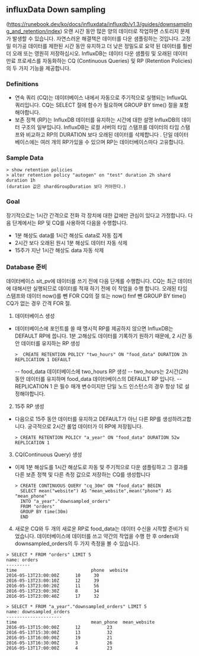 ## influxData Down sampling 
(https://runebook.dev/ko/docs/influxdata/influxdb/v1.3/guides/downsampling_and_retention/index)
오랜 시간 동안 많은 양의 데이터로 작업하면 스토리지 문제가 발생할 수 있습니다. 자연스러운 해결책은 데이터를 다운 샘플링하는 것입니다. 고정밀 미가공 데이터를 제한된 시간 동안 유지하고 더 낮은 정밀도로 요약 된 데이터를 훨씬 더 오래 또는 영원히 저장하십시오.
InfluxDB는 데이터 다운 샘플링 및 오래된 데이터 만료 프로세스를 자동화하는 CQ (Continuous Queries) 및 RP (Retention Policies)의 두 가지 기능을 제공합니다.

### Definitions
- 연속 쿼리 (CQ)는 데이터베이스 내에서 자동으로 주기적으로 실행되는 InfluxQL 쿼리입니다. CQ는 SELECT 절에 함수가 필요하며 GROUP BY time() 절을 포함해야합니다.
- 보존 정책 (RP)는 InfluxDB 데이터를 유지하는 시간에 대한 설명 InfluxDB의 데이터 구조의 일부입니다. InfluxDB는 로컬 서버의 타임 스탬프를 데이터의 타임 스탬프와 비교하고 RP의 DURATION 보다 오래된 데이터를 삭제합니다 . 단일 데이터베이스에는 여러 개의 RP가있을 수 있으며 RP는 데이터베이스마다 고유합니다.

### Sample Data
```text
> show retention policies
> alter retention policy "autogen" on "test" duration 2h shard duration 1h
(duration 값은 shardGroupDuration 보다 커야한다.)
```

### Goal
장기적으로는 1시간 간격으로 전화 각 장치에 대한 값에만 관심이 있다고 가정합니다.  다음 단계에서는 RP 및 CQ를 사용하여 다음을 수행합니다.
- 1분 해상도 data를 1시간 해상도 data로 자동 집계
- 2시간 보다 오래된 원시 1분 해상도 데이터 자동 삭제
- 15주가 지난 1시간 해상도 data 자동 삭제

### Database 준비
데이터베이스 sit_pv에 데이터를 쓰기 전에 다음 단계를 수행합니다.  CQ는 최근 데이터에 대해서만 실행되므로 데이터를 적재 하기 전에 이 작업을 수행 합니다. 오래된 타임 스탬프와 데이터 now()를 뺀 FOR CQ의 절 또는 now() fmf 뺀 GROUP BY time() CQ가 없는 경우 간격 FOR 절.
1. 데이터베이스 생성
- 데이터베이스에 포인트를 쓸 때 명시적 RP를 제공하지 않으면 InfluxDB는 DEFAULT RP에 씁니다.  1분 고해상도 데이터를 기록하기 원하기 때문에, 2 시간 동안 데이터를 유지하는 RP 생성
  ```
  >  CREATE RETENTION POLICY "two_hours" ON "food_data" DURATION 2h REPLICATION 1 DEFAULT
  ```
  -- food_data 데이터베이스에 two_hours RP 생성
  -- two_hours는 2시간(2h) 동안 데이터를 유지하며 food_data 데이터베이스의 DEFAULT RP 입니다.
  -- REPLICATION 1 은 필수 매개 변수이지만 단일 노드 인스턴스의 경우 항상 1로 설정해야합니다.
2.  15주 RP 생성
- 다음으로 15주 동안 데이터를 유지하고 DEFAULT가 아닌 다른 RP를 생성하려고합니다. 궁극적으로 2시간 롤업 데이터가 이 RP에 저장됩니다.
  ```
  > CREATE RETENTION POLICY "a_year" ON "food_data" DURATION 52w REPLICATION 1
  ```
3. CQ(Continuous Query) 생성
- 이제 1분 해상도를 1시간 해상도로 자동 및 주기적으로 다운 샘플링하고 그 결과를 다른 보존 정책 및 다른 측정 값으로 저장하는 CQ를 생성합니다
  ```
  > CREATE CONTINUOUS QUERY "cq_30m" ON "food_data" BEGIN
    SELECT mean("website") AS "mean_website",mean("phone") AS "mean_phone"
    INTO "a_year"."downsampled_orders"
    FROM "orders"
    GROUP BY time(30m)
    END
  ```
4. 새로운 CQ와 두 개의 새로운 RP로 food_data는 데이터 수신을 시작할 준비가 되었습니다.  데이터베이스에 데이터를 쓰고 약간의 작업을 수행 한 후 orders와 downsampled_orders의 두 가지 측정을 볼 수 있습니다.
  ```text
  > SELECT * FROM "orders" LIMIT 5
name: orders
---------
time			                phone  website
2016-05-13T23:00:00Z	  10     30
2016-05-13T23:00:10Z	  12     39
2016-05-13T23:00:20Z	  11     56
2016-05-13T23:00:30Z	  8      34
2016-05-13T23:00:40Z	  17     32

> SELECT * FROM "a_year"."downsampled_orders" LIMIT 5
name: downsampled_orders
---------------------
time			                mean_phone  mean_website
2016-05-13T15:00:00Z	  12          23
2016-05-13T15:30:00Z	  13          32
2016-05-13T16:00:00Z	  19          21
2016-05-13T16:30:00Z	  3           26
2016-05-13T17:00:00Z	  4           23
  ```

